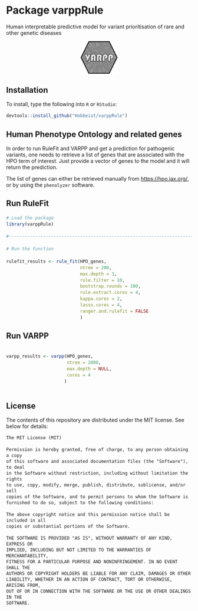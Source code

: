 # Package varppRule

Human interpretable predictive model for variant prioritisation of rare and other genetic diseases

<p align="center">

<img src="varpp-logo.png"  width="20%" height="20%">

</p>


## Installation

To install, type the following into `R` or `RStudio`:

```r
devtools::install_github("Hobbeist/varppRule")
```

## Human Phenotype Ontology and related genes  
In order to run RuleFit and VARPP and get a prediction for pathogenic variants, one needs to retrieve a list of genes that are associated with the HPO term of interest. Just provide a vector of genes to the model and it will return the prediction.

The list of genes can either be retrieved manually from https://hpo.jax.org/, or by using the `phenolyzer` software.


## Run RuleFit

```r
# Load the package
library(varppRule)

#---------------------------------------------------------------------------------

# Run the function

rulefit_results <- rule_fit(HPO_genes,
                            ntree = 200,
                            max.depth = 3,
                            rule.filter = 10,
                            bootstrap.rounds = 100,
                            rule.extract.cores = 4,
                            kappa.cores = 2,
                            lasso.cores = 4,
                            ranger.and.rulefit = FALSE
                            )

```

## Run VARPP
```r

varpp_results <- varpp(HPO_genes,
                       ntree = 2000,
                       max.depth = NULL,
                       cores = 4
                      )
                  
```


## License

The contents of this repository are distributed under the MIT license. See below for details:
```
The MIT License (MIT)

Permission is hereby granted, free of charge, to any person obtaining a copy
of this software and associated documentation files (the "Software"), to deal
in the Software without restriction, including without limitation the rights
to use, copy, modify, merge, publish, distribute, sublicense, and/or sell
copies of the Software, and to permit persons to whom the Software is
furnished to do so, subject to the following conditions:

The above copyright notice and this permission notice shall be included in all
copies or substantial portions of the Software.

THE SOFTWARE IS PROVIDED "AS IS", WITHOUT WARRANTY OF ANY KIND, EXPRESS OR
IMPLIED, INCLUDING BUT NOT LIMITED TO THE WARRANTIES OF MERCHANTABILITY,
FITNESS FOR A PARTICULAR PURPOSE AND NONINFRINGEMENT. IN NO EVENT SHALL THE
AUTHORS OR COPYRIGHT HOLDERS BE LIABLE FOR ANY CLAIM, DAMAGES OR OTHER
LIABILITY, WHETHER IN AN ACTION OF CONTRACT, TORT OR OTHERWISE, ARISING FROM,
OUT OF OR IN CONNECTION WITH THE SOFTWARE OR THE USE OR OTHER DEALINGS IN THE
SOFTWARE.
```
